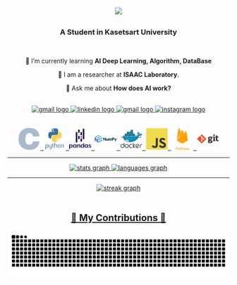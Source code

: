 <!--
<div id="header" align="center">
  <img src="https://media.giphy.com/media/YS7BctOtlyed2/giphy.gif" />
</div>

-->

<!--   <h1>Hi 👋, My name is Jiraphat Sritawee</h1> -->
<h1 align="center">
    <img src="https://readme-typing-svg.herokuapp.com/?font=Righteous&size=35&center=true&vCenter=true&width=500&height=70&duration=4000&lines=Hi+There!+👋;+I'm+Peem!;" />
</h1>
<!--   はじめまして, 私はぴむです。 -->
<h3 align="center">A Student in Kasetsart University</h3>
<br/>
<div align="center">
  
🌱 I’m currently learning **AI Deep Learning, Algorithm, DataBase**

👯 I am a researcher at **ISAAC Laboratory.**
  <!-- 
🤔 I’m looking for help with ...
--> 
💬 Ask me about **How does AI work?**
</div>
<br/>
<div id="badges" align="center">
<!--   <a href="www.facebook.com">
  <img src="https://img.shields.io/badge/Facebook-darkblue?style=for-the-badge&logo=facebook&logoColor=white" alt="Youtube Badge"/>
  </a>
  <a href="www.youtube.com">
  <img src="https://img.shields.io/badge/YouTube-red?style=for-the-badge&logo=youtube&logoColor=white" alt="Youtube Badge"/>
  </a> -->
<!--   <a href="https://twitter.com">
    <img src="https://img.shields.io/badge/Twitter-blue?style=for-the-badge&logo=twitter&logoColor=white" alt="Twitter Badge"/>
  </a> -->
<a href="">
  <img src="https://img.shields.io/static/v1?message=Gmail&logo=gmail&label=&color=D14836&logoColor=white&labelColor=&style=for-the-badge" height="35" alt="gmail logo"  />
</a>
<a href="">
  <img src="https://img.shields.io/static/v1?message=LinkedIn&logo=LinkedIn&label=&color=0077B5&logoColor=white&labelColor=&style=for-the-badge" height="35" alt="linkedin logo"  />
</a>
<a href="https://my-portfolio-mody6xuls-jiraphat-sritawees-projects.vercel.app" target="_blank">
  <img src="https://img.shields.io/static/v1?message=Portfolio&logo=google&label=&color=001932&logoColor=white&labelColor=&style=for-the-badge" height="35" alt="gmail logo"  />
</a>
<a href="">
  <img src="https://img.shields.io/static/v1?message=Instagram&logo=instagram&label=&color=E4405F&logoColor=white&labelColor=&style=for-the-badge" height="35" alt="instagram logo"  />

<!-- <a href="">
  <img src="https://img.shields.io/badge/Portfolio-black?style=for-the-badge&logo=google&logoColor=white" alt="Twitter Badge"/>
</a> -->
</div>
<div align="center">
<img src="https://komarev.com/ghpvc/?username=HikaruMG&style=flat-square&color=blue" alt="" />
</div>
<br>
<!--<div align="center">
<strong>Language and Tools</strong>
</div>-->
<div align='center'>
<!--   <h2 style="font-size:700px"> <strong>Language and Tools</strong> </h2> -->
  <img src="https://github.com/devicons/devicon/blob/master/icons/c/c-original.svg" title="C" alt="C" width="50" height="50"/>&nbsp;
  <img src="https://github.com/devicons/devicon/blob/1119b9f84c0290e0f0b38982099a2bd027a48bf1/icons/python/python-original-wordmark.svg" title="Python" alt="Python" width="50" height="50"/>&nbsp;
  <img src="https://github.com/devicons/devicon/blob/master/icons/pandas/pandas-original-wordmark.svg" title="Pandas" alt="Pandas" width="50" height="50"/>&nbsp;
  <img src="https://github.com/devicons/devicon/blob/master/icons/numpy/numpy-original-wordmark.svg" title="Numpy" alt="Numpy" width="50" height="50"/>&nbsp;
  <img src="https://github.com/devicons/devicon/blob/master/icons/docker/docker-original-wordmark.svg" title="Docker" alt="Docker" width="50" height="50"/>&nbsp;
  <img src="https://github.com/devicons/devicon/blob/master/icons/javascript/javascript-original.svg" title="JavaScript" alt="JavaScript" width="50" height="50"/>&nbsp;
  <img src="https://github.com/devicons/devicon/blob/master/icons/firebase/firebase-plain-wordmark.svg" title="Firebase" alt="Firebase" width="50" height="50"/>&nbsp;
  <img src="https://github.com/devicons/devicon/blob/master/icons/git/git-original-wordmark.svg" title="Git" **alt="Git" width="50" height="50""/>
</div>
<hr>
<!--<div align="center">
📊 Stats <strong>Github</strong>-->
<div align="center">
  <img src="https://github-readme-streak-stats-salesp07.vercel.app/?user=HikaruMG&count_private=true&theme=react&border_radius=10" height="150" alt="stats graph"  />
  <img src="https://github-readme-stats.vercel.app/api/top-langs/?username=HikaruMG&layout=compact&theme=react" height="150" alt="languages graph"  />
  <hr>
  <img src="http://github-profile-summary-cards.vercel.app/api/cards/profile-details?username=HikaruMG&theme=nord_dark" height="150" alt="streak graph"  />
</div>
<br/>
<div align="center">
  <h2>🐍 My Contributions 🐍</h2>
  <img alt="snake eating my contributions" src="https://raw.githubusercontent.com/HikaruMG/HikaruMG/output/github-contribution-grid-snake.svg" />
  <br/><br/><br/>
</div>


<!--
[![GitHub Streak](http://github-readme-streak-stats.herokuapp.com?user=HikaruMG&theme=dark&background=000000)](https://git.io/streak-stats)
![Anurag's GitHub stats](https://github-readme-stats.vercel.app/api?username=HikaruMG&show_icons=true&theme=vision-friendly-dark)-->
<!--![](http://github-profile-summary-cards.vercel.app/api/cards/profile-details?username=HikaruMG&theme=aura_dark)-->
<!--![Top Langs](https://github-readme-stats.vercel.app/api/top-langs/?username=HikaruMG&layout=compact&theme=vision-friendly-dark )-->
<!--[![Top Langs](https://github-readme-stats.vercel.app/api/top-langs/?username=HikaruMG&layout=donut)](https://github.com/anuraghazra/github-readme-stats)-->
<!--**HikaruMG/HikaruMG** is a ✨ _special_ ✨ repository because its `README.md` (this file) appears on your GitHub profile.
</div>

<hr>
Here are some ideas to get you started:

- 🌱 I’m currently learning ...
- 👯 I’m looking to collaborate on ...
- 🤔 I’m looking for help with ...
- 💬 Ask me about ...
- 📫 How to reach me: ...
- 😄 Pronouns: ...
- ⚡ Fun fact: ...
-->
